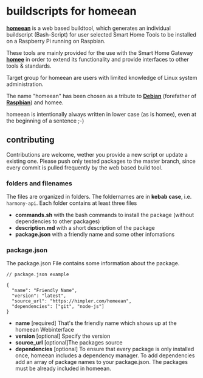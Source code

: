 # buildscripts for homeean

[**homeean**](https://himpler.com/homeean) is a web based buildtool, which generates an individual buildscript (Bash-Script) for user selected Smart Home Tools to be installed on a Raspberry Pi running on Raspbian. 

These tools are mainly provided for the use with the Smart Home Gateway [**homee**](https://hom.ee) in order to extend its functionality and provide interfaces to other tools & standards. 

Target group for homeean are users with limited knowledge of Linux system administration.

The name "homeean" has been chosen as a tribute to [**Debian**](https://www.debian.org) (forefather of [**Raspbian**](https://www.raspian.org)) and homee.

homeean is intentionally always written in lower case (as is homee), even at the beginning of a sentence ;-)

## contributing
Contributions are welcome, wether you provide a new script or update a existing one. Please push only tested packages to the master branch, since every commit is pulled frequently by the web based build tool.

### folders and filenames
The files are organized in folders. The foldernames are in **kebab case**, i.e. `harmony-api`. Each folder contains at least three files
- **commands.sh**  with the bash commands to install the package (without dependencies to other packages)
- **description.md** with a short description of the package
- **package.json** with a friendly name and some other infomations

### package.json
The package.json File contains some information about the package.

```
// package.json example

{
  "name": "Friendly Name",
  "version": "latest",
  "source_url": "https://himpler.com/homeean",
  "dependencies": ["git", "node-js"]
}
```

- **name** [required] That's the friendly name which shows up at the homeean Webinterface
- **version** [optional] Specify the version
- **source_url** [optional]The packages source
- **dependencies** [optional] To ensure that every package is only installed once, homeean includes a dependency manager. To add dependencies add an array of package names to your package.json. The packages must be already included in homeean.
